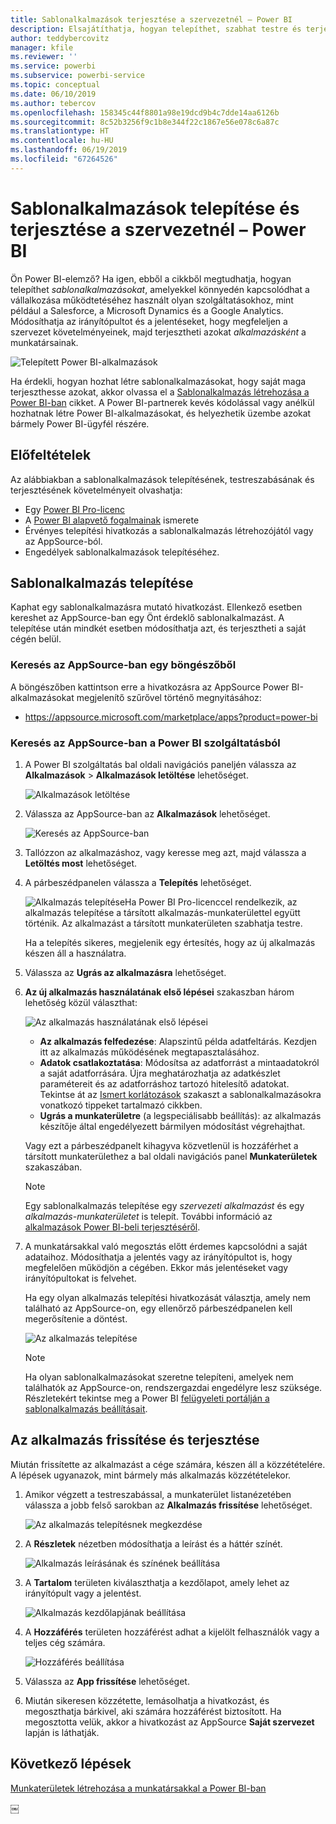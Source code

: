 ```yaml
---
title: Sablonalkalmazások terjesztése a szervezetnél – Power BI
description: Elsajátíthatja, hogyan telepíthet, szabhat testre és terjeszthet sablonalkalmazásokat a szervezetnél a Power BI-ban.
author: teddybercovitz
manager: kfile
ms.reviewer: ''
ms.service: powerbi
ms.subservice: powerbi-service
ms.topic: conceptual
ms.date: 06/10/2019
ms.author: tebercov
ms.openlocfilehash: 158345c44f8801a98e19dcd9b4c7dde14aa6126b
ms.sourcegitcommit: 8c52b3256f9c1b8e344f22c1867e56e078c6a87c
ms.translationtype: HT
ms.contentlocale: hu-HU
ms.lasthandoff: 06/19/2019
ms.locfileid: "67264526"
---
```

# <a name="install-and-distribute-template-apps-in-your-organization---power-bi"></a>Sablonalkalmazások telepítése és terjesztése a szervezetnél – Power BI

Ön Power BI-elemző? Ha igen, ebből a cikkből megtudhatja, hogyan telepíthet *sablonalkalmazásokat*, amelyekkel könnyedén kapcsolódhat a vállalkozása működtetéséhez használt olyan szolgáltatásokhoz, mint például a Salesforce, a Microsoft Dynamics és a Google Analytics. Módosíthatja az irányítópultot és a jelentéseket, hogy megfeleljen a szervezet követelményeinek, majd terjesztheti azokat *alkalmazásként* a munkatársainak. 

![Telepített Power BI-alkalmazások](media/service-template-apps-install-distribute/power-bi-get-apps.png)

Ha érdekli, hogyan hozhat létre sablonalkalmazásokat, hogy saját maga terjeszthesse azokat, akkor olvassa el a [Sablonalkalmazás létrehozása a Power BI-ban](service-template-apps-create.md) cikket. A Power BI-partnerek kevés kódolással vagy anélkül hozhatnak létre Power BI-alkalmazásokat, és helyezhetik üzembe azokat bármely Power BI-ügyfél részére. 

## <a name="prerequisites"></a>Előfeltételek  

Az alábbiakban a sablonalkalmazások telepítésének, testreszabásának és terjesztésének követelményeit olvashatja: 

- Egy [Power BI Pro-licenc](service-self-service-signup-for-power-bi.md)
- A [Power BI alapvető fogalmainak](service-basic-concepts.md) ismerete
- Érvényes telepítési hivatkozás a sablonalkalmazás létrehozójától vagy az AppSource-ból. 
- Engedélyek sablonalkalmazások telepítéséhez. 

## <a name="install-a-template-app"></a>Sablonalkalmazás telepítése

Kaphat egy sablonalkalmazásra mutató hivatkozást. Ellenkező esetben kereshet az AppSource-ban egy Önt érdeklő sablonalkalmazást. A telepítése után mindkét esetben módosíthatja azt, és terjesztheti a saját cégén belül.

### <a name="search-appsource-from-a-browser"></a>Keresés az AppSource-ban egy böngészőből

A böngészőben kattintson erre a hivatkozásra az AppSource Power BI-alkalmazásokat megjelenítő szűrővel történő megnyitásához:

- https://appsource.microsoft.com/marketplace/apps?product=power-bi

### <a name="search-appsource-from-the-power-bi-service"></a>Keresés az AppSource-ban a Power BI szolgáltatásból

1. A Power BI szolgáltatás bal oldali navigációs paneljén válassza az **Alkalmazások** > **Alkalmazások letöltése** lehetőséget.

    ![Alkalmazások letöltése](media/service-template-apps-install-distribute/power-bi-get-apps-arrow.png)

2. Válassza az AppSource-ban az **Alkalmazások** lehetőséget.

    ![Keresés az AppSource-ban](media/service-template-apps-install-distribute/power-bi-appsource.png)

3. Tallózzon az alkalmazáshoz, vagy keresse meg azt, majd válassza a **Letöltés most** lehetőséget.

4. A párbeszédpanelen válassza a **Telepítés** lehetőséget.

    ![Alkalmazás telepítése](media/service-template-apps-install-distribute/power-install-dialog.png)Ha Power BI Pro-licenccel rendelkezik, az alkalmazás telepítése a társított alkalmazás-munkaterülettel együtt történik. Az alkalmazást a társított munkaterületen szabhatja testre.

    Ha a telepítés sikeres, megjelenik egy értesítés, hogy az új alkalmazás készen áll a használatra.
4. Válassza az **Ugrás az alkalmazásra** lehetőséget.
5. **Az új alkalmazás használatának első lépései** szakaszban három lehetőség közül választhat:

    ![Az alkalmazás használatának első lépései](media/service-template-apps-create/power-bi-template-app-get-started.png)

    - **Az alkalmazás felfedezése**: Alapszintű példa adatfeltárás. Kezdjen itt az alkalmazás működésének megtapasztalásához. 
    - **Adatok csatlakoztatása**: Módosítsa az adatforrást a mintaadatokról a saját adatforrására. Újra meghatározhatja az adatkészlet paramétereit és az adatforráshoz tartozó hitelesítő adatokat. Tekintse át az [Ismert korlátozások](service-template-apps-tips.md#known-limitations) szakaszt a sablonalkalmazásokra vonatkozó tippeket tartalmazó cikkben. 
    - **Ugrás a munkaterületre** (a legspeciálisabb beállítás): az alkalmazás készítője által engedélyezett bármilyen módosítást végrehajthat.

    Vagy ezt a párbeszédpanelt kihagyva közvetlenül is hozzáférhet a társított munkaterülethez a bal oldali navigációs panel **Munkaterületek** szakaszában.
    >[!NOTE]
    >Egy sablonalkalmazás telepítése egy *szervezeti alkalmazást* és egy *alkalmazás-munkaterületet* is telepít. További információ az [alkalmazások Power BI-beli terjesztéséről](service-create-distribute-apps.md).
 
6. A munkatársakkal való megosztás előtt érdemes kapcsolódni a saját adataihoz. Módosíthatja a jelentés vagy az irányítópultot is, hogy megfelelően működjön a cégében. Ekkor más jelentéseket vagy irányítópultokat is felvehet.

   Ha egy olyan alkalmazás telepítési hivatkozását választja, amely nem található az AppSource-on, egy ellenőrző párbeszédpanelen kell megerősítenie a döntést.

   ![Az alkalmazás telepítése](media/service-template-apps-install-distribute/power-install-unvalidated-dialog.png)

   >[!NOTE]
   >Ha olyan sablonalkalmazásokat szeretne telepíteni, amelyek nem találhatók az AppSource-on, rendszergazdai engedélyre lesz szüksége. Részletekért tekintse meg a Power BI [felügyeleti portálján a sablonalkalmazás beállításait](service-admin-portal.md#template-apps-settings).

## <a name="update-and-distribute-the-app"></a>Az alkalmazás frissítése és terjesztése

Miután frissítette az alkalmazást a cége számára, készen áll a közzétételére. A lépések ugyanazok, mint bármely más alkalmazás közzétételekor.

1. Amikor végzett a testreszabással, a munkaterület listanézetében válassza a jobb felső sarokban az **Alkalmazás frissítése** lehetőséget.  

    ![Az alkalmazás telepítésnek megkezdése](media/service-template-apps-install-distribute/power-bi-start-install-app.png)

2. A **Részletek** nézetben módosíthatja a leírást és a háttér színét.

   ![Alkalmazás leírásának és színének beállítása](media/service-template-apps-install-distribute/power-bi-install-app-details.png)

3. A **Tartalom** területen kiválaszthatja a kezdőlapot, amely lehet az irányítópult vagy a jelentést.

   ![Alkalmazás kezdőlapjának beállítása](media/service-template-apps-install-distribute/power-bi-install-app-content.png)

4. A **Hozzáférés** területen hozzáférést adhat a kijelölt felhasználók vagy a teljes cég számára.  

   ![Hozzáférés beállítása](media/service-template-apps-install-distribute/power-bi-install-access.png)

5. Válassza az **App frissítése** lehetőséget. 

6. Miután sikeresen közzétette, lemásolhatja a hivatkozást, és megoszthatja bárkivel, aki számára hozzáférést biztosított. Ha megosztotta velük, akkor a hivatkozást az AppSource **Saját szervezet** lapján is láthatják.

## <a name="next-steps"></a>Következő lépések 

[Munkaterületek létrehozása a munkatársakkal a Power BI-ban](service-create-workspaces.md)





￼ 

 
